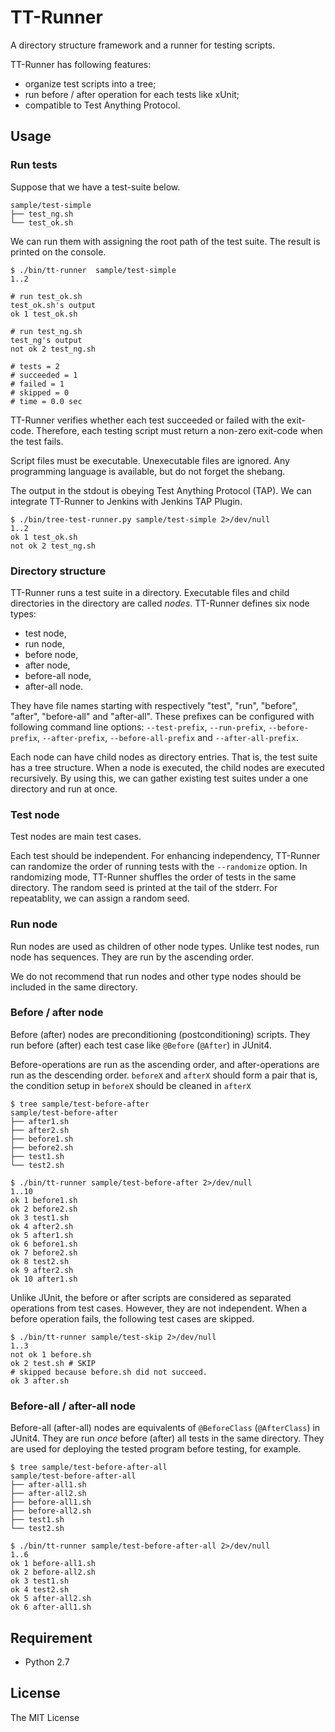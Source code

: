 # TT-Runner

A directory structure framework and a runner for testing scripts.

TT-Runner has following features:

- organize test scripts into a tree;
- run before / after operation for each tests like xUnit;
- compatible to Test Anything Protocol.

## Usage

### Run tests

Suppose that we have a test-suite below.

```
sample/test-simple
├── test_ng.sh
└── test_ok.sh
```

We can run them with assigning the root path of the test suite. The result is printed on the console.

```
$ ./bin/tt-runner  sample/test-simple
1..2

# run test_ok.sh
test_ok.sh's output
ok 1 test_ok.sh

# run test_ng.sh
test_ng's output
not ok 2 test_ng.sh

# tests = 2
# succeeded = 1
# failed = 1
# skipped = 0
# time = 0.0 sec
```

TT-Runner verifies whether each test succeeded or failed with the exit-code. Therefore, each testing script must return a non-zero exit-code when the test fails.

Script files must be executable. Unexecutable files are ignored. Any programming language is available, but do not forget the shebang.

The output in the stdout is obeying Test Anything Protocol (TAP). We can integrate TT-Runner to Jenkins with Jenkins TAP Plugin.

```
$ ./bin/tree-test-runner.py sample/test-simple 2>/dev/null
1..2
ok 1 test_ok.sh
not ok 2 test_ng.sh
```

### Directory structure

TT-Runner runs a test suite in a directory. Executable files and child directories in the directory are called *nodes*. TT-Runner defines six node types:

- test node,
- run node,
- before node,
- after node,
- before-all node,
- after-all node.

They have file names starting with respectively "test", "run", "before", "after", "before-all" and "after-all". These prefixes can be configured with  following command line options: `--test-prefix`, `--run-prefix`, `--before-prefix`, `--after-prefix`, `--before-all-prefix` and `--after-all-prefix`.

Each node can have child nodes as directory entries. That is, the test suite has a tree structure. When a node is executed, the child nodes are executed recursively. By using this, we can gather existing test suites under a one directory and run at once.

### Test node

Test nodes are main test cases.

Each test should be independent. For enhancing independency, TT-Runner can randomize the order of running tests with the `--randomize` option. In randomizing mode, TT-Runner shuffles the order of tests in the same directory. The random seed is printed at the tail of the stderr. For repeatablity, we can assign a random seed.

### Run node

Run nodes are used as children of other node types. Unlike test nodes, run node has sequences. They are run by the ascending order.

We do not recommend that run nodes and other type nodes should be included in the same directory.

### Before / after node

Before (after) nodes are preconditioning (postconditioning) scripts. They run before (after) each test case like `@Before` (`@After`) in JUnit4.

Before-operations are run as the ascending order, and after-operations are run as the descending order. `beforeX` and `afterX` should form a pair that is, the condition setup in `beforeX` should be cleaned in `afterX`

```
$ tree sample/test-before-after
sample/test-before-after
├── after1.sh
├── after2.sh
├── before1.sh
├── before2.sh
├── test1.sh
└── test2.sh

$ ./bin/tt-runner sample/test-before-after 2>/dev/null
1..10
ok 1 before1.sh
ok 2 before2.sh
ok 3 test1.sh
ok 4 after2.sh
ok 5 after1.sh
ok 6 before1.sh
ok 7 before2.sh
ok 8 test2.sh
ok 9 after2.sh
ok 10 after1.sh
```

Unlike JUnit, the before or after scripts are considered as separated operations from test cases. However, they are not independent. When a before operation fails, the following test cases are skipped.

```
$ ./bin/tt-runner sample/test-skip 2>/dev/null
1..3
not ok 1 before.sh
ok 2 test.sh # SKIP
# skipped because before.sh did not succeed.
ok 3 after.sh
```

### Before-all / after-all node

Before-all (after-all) nodes are equivalents of `@BeforeClass` (`@AfterClass`) in JUnit4. They are run *once* before (after) all tests in the same directory. They are used for deploying the tested program before testing, for example.

```
$ tree sample/test-before-after-all
sample/test-before-after-all
├── after-all1.sh
├── after-all2.sh
├── before-all1.sh
├── before-all2.sh
├── test1.sh
└── test2.sh

$ ./bin/tt-runner sample/test-before-after-all 2>/dev/null
1..6
ok 1 before-all1.sh
ok 2 before-all2.sh
ok 3 test1.sh
ok 4 test2.sh
ok 5 after-all2.sh
ok 6 after-all1.sh
```

## Requirement

- Python 2.7

## License

The MIT License
